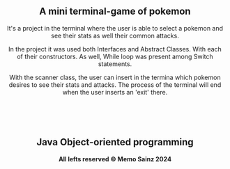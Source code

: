<div align="center">

## A mini terminal-game of pokemon 


It's a project in the terminal where the user is able to select a pokemon and see their stats as well their common attacks.

In the project it was used both Interfaces and Abstract Classes.
With each of their constructors.
As well, While loop was present among Switch statements.

With the scanner class, the user can insert in the termina which pokemon desires to see their stats and attacks.
The process of the terminal will end when the user inserts an 'exit' there.

<br>
<br>
<br>

<h2> Java Object-oriented programming </h2>

<b> All lefts reserved 	&#169; Memo Sainz 2024 </b>

